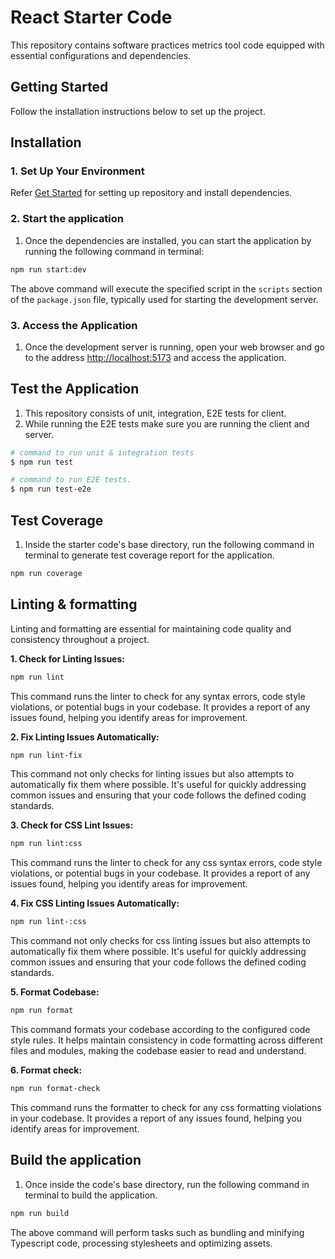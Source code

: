 # React Starter Code

This repository contains software practices metrics tool code equipped with
essential configurations and dependencies.

## Getting Started

Follow the installation instructions below to set up the project.

## Installation

### 1. Set Up Your Environment

Refer [Get Started](../README.md#getting-started) for setting up repository and
install dependencies.

### 2. Start the application

1. Once the dependencies are installed, you can start the application by running
the following command in terminal:

```bash
npm run start:dev
```

The above command will execute the specified script in the `scripts` section of
the `package.json` file, typically used
for starting the development server.

### 3. Access the Application

1. Once the development server is running, open your web browser and go to the address
   [http://localhost:5173](http://localhost:5173) and access the application.

## Test the Application

1. This repository consists of unit, integration, E2E tests for client.
2. While running the E2E tests make sure you are running the client and server.

```bash
# command to run unit & integration tests
$ npm run test

# command to run E2E tests.
$ npm run test-e2e
```

## Test Coverage

1. Inside the starter code's base directory, run the following command in terminal
to generate test coverage report for the application.

```bash
npm run coverage
```

## Linting & formatting

Linting and formatting are essential for maintaining code quality and consistency
throughout a project.

**1. Check for Linting Issues:**

   ```bash
   npm run lint
   ```

   This command runs the linter to check for any syntax errors, code style
   violations, or potential bugs in your codebase. It provides a report of any
   issues found, helping you identify areas for improvement.

**2. Fix Linting Issues Automatically:**

   ```bash
   npm run lint-fix
   ```

   This command not only checks for linting issues but also attempts to
   automatically fix them where possible. It's useful for quickly addressing
   common issues and ensuring that your code follows the defined coding standards.

**3. Check for CSS Lint Issues:**

   ```bash
   npm run lint:css
   ```

   This command runs the linter to check for any css syntax errors, code style
   violations, or potential bugs in your codebase. It provides a report of any
   issues found, helping you identify areas for improvement.

**4. Fix CSS Linting Issues Automatically:**

   ```bash
   npm run lint-:css
   ```

   This command not only checks for css linting issues but also attempts to
   automatically fix them where possible. It's useful for quickly addressing
   common issues and ensuring that your code follows the defined coding standards.

**5. Format Codebase:**

   ```bash
   npm run format
   ```

   This command formats your codebase according to the configured code style
   rules. It helps maintain consistency in code formatting across different
   files and modules, making the codebase easier to read and understand.

**6. Format check:**

   ```bash
   npm run format-check
   ```

   This command runs the formatter to check for any css formatting violations in
   your codebase. It provides a report of any issues found, helping you identify
   areas for improvement.

## Build the application

1. Once inside the code's base directory, run the following command in terminal
to build the application.

```bash
npm run build
```

The above command will perform tasks such as bundling and minifying Typescript
code, processing stylesheets and optimizing assets.
